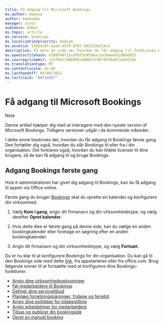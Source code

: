 ```yaml
---
title: Få adgang til Microsoft Bookings
ms.author: kwekua
author: kwekuako
manager: scotv
audience: Admin
ms.topic: article
ms.service: bookings
ms.localizationpriority: medium
ms.assetid: 5382dc07-aaa5-45c9-8767-502333b214ce
description: Få mere at vide om, hvordan du får adgang til funktionen Bookings i Microsoft 365.
ms.openlocfilehash: e399540711cdf0f5e9556ac1ac8aeed32d00db52
ms.sourcegitcommit: 1c5f9d17a8b095cd88b23f4874539adc3ae021de
ms.translationtype: MT
ms.contentlocale: da-DK
ms.lasthandoff: 04/08/2022
ms.locfileid: "64714257"
---
```

# <a name="get-access-to-microsoft-bookings"></a>Få adgang til Microsoft Bookings

> [!NOTE]
> Denne artikel hjælper dig med at interagere med den nyeste version af Microsoft Bookings. Tidligere versioner udgår i de kommende måneder.

I dette emne beskrives det, hvordan du får adgang til Bookings første gang. Den fortæller dig også, hvordan du slår Bookings til eller fra i din organisation. Det forklares også, hvordan du kan tildele licenser til dine brugere, så de kan få adgang til og bruge Bookings.

## <a name="access-bookings-for-the-first-time"></a>Adgang Bookings første gang

Hvis it-administratoren har givet dig adgang til Bookings, kan du få adgang til appen via Office online.

Første gang du bruger [Bookings](https://outlook.office.com/bookings/onboarding) skal du oprette en kalender og konfigurere din virksomhed.

1. Vælg **Kom i gang**, angiv dit firmanavn og din virksomhedstype, og vælg derefter **Opret kalender**.

1. Hvis dette ikke er første gang på denne side, kan du vælge en anden bookingkalender eller foretage en søgning efter en anden bookingkalender.

2. Angiv dit firmanavn og din virksomhedstype, og vælg **Fortsæt**.

Du er nu klar til at konfigurere Bookings for din organisation. Du kan gå til den Bookings side med dette [link](https://outlook.office.com/bookings/onboarding), fra appstarteren eller fra office.com. Brug følgende emner til at fortsætte med at konfigurere dine Bookings-funktioner.

- [Angiv dine virksomhedsoplysninger](enter-business-information.md)
- [Føj medarbejdere til Bookings](add-staff.md)
- [Definer dine servicetilbud](define-service-offerings.md)
- [Planlæg forretningslukninger, fridage og ferietid](schedule-closures-time-off-vacation.md)
- [Angiv dine politikker for tidsbestilling](set-scheduling-policies.md)
- [Angiv arbejdstimer for medarbejdere](employee-hours.md)
- [Tilpas og publicer din bookingside](customize-booking-page.md)
- [Opret en manuel booking](create-a-manual-booking.md)
